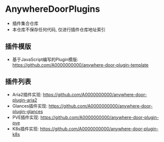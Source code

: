 # AnywhereDoorPlugins
* 插件集合仓库
* 本仓库不保存任何代码, 仅进行插件仓库地址索引

## 插件模版
* 基于JavaScript编写的Plugin模版: https://github.com/A0000000000/anywhere-door-plugin-template

## 插件列表
* Aria2插件实现: https://github.com/A0000000000/anywhere-door-plugin-aria2
* Glances插件实现: https://github.com/A0000000000/anywhere-door-plugin-glances
* PVE插件实现: https://github.com/A0000000000/anywhere-door-plugin-pve
* K8s插件实现: https://github.com/A0000000000/anywhere-door-plugin-k8s
